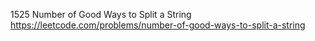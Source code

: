 1525 Number of Good Ways to Split a String https://leetcode.com/problems/number-of-good-ways-to-split-a-string